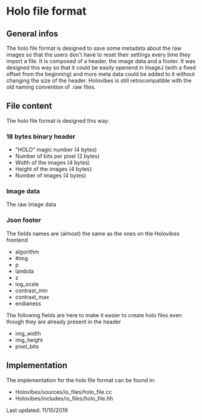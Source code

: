 # Holo file format

## General infos

The holo file format is designed to save some metadata about the raw images so
that the users don't have to reset their settings every time they import a file.
It is composed of a header, the image data and a footer. It was designed this
way so that it could be easily openend in ImageJ (with a fixed offset from the
beginning) and more meta data could be added to it without changing the size
of the header. Holovibes is still retrocompatible with the old naming convention
of .raw files.

## File content

The holo file format is designed this way:

### 18 bytes binary header

* "HOLO" magic number (4 bytes)
* Number of bits per pixel (2 bytes)
* Width of the images (4 bytes)
* Height of the images (4 bytes)
* Number of images (4 bytes)

### Image data

The raw image data

### Json footer

The fields names are (almost) the same as the ones on the Holovibes frontend

* algorithm
* #img
* p
* lambda
* z
* log_scale
* contrast_min
* contrast_max
* endianess

The following fields are here to make it easier to create holo files even though
they are already present in the header

* img_width
* img_height
* pixel_bits

## Implementation

The implementation for the holo file format can be found in:

* Holovibes/sources/io_files/holo_file.cc
* Holovibes/includes/io_files/holo_file.hh

Last updated: 11/10/2019
